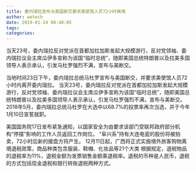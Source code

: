 ```yaml
---
title: 委内瑞拉宣布与美国断交要求美使馆人员72小时离境
author: wetech
date: 2019-01-24 08:40:05
tags: 
categories: 
---
```

当天23号，委内瑞拉反对党派在首都加拉加斯发起大规模游行，反对党领袖、委内瑞拉议会主席瓜伊多宣称为该国“临时总统”，随即美国总统特朗普以及拉美多国领导人表示承认，引发马杜罗强烈不满，宣布与美断交。
<!-- more -->
当地时间23日下午，委内瑞拉总统马杜罗宣布与美国断交，并要求美使馆人员72小时内离开委内瑞拉。
当天23号，委内瑞拉反对党派在首都加拉加斯发起大规模游行，反对党领袖、委内瑞拉议会主席瓜伊多宣称为该国“临时总统”，随即美国总统特朗普以及拉美多国领导人表示承认，引发马杜罗强烈不满，宣布与美断交。
2018年5月，委内瑞拉总统马杜罗在大选中以68.7%的投票率再次当选，并于今年1月10日宣誓就职。
 
 
美国国务院17日发布紧急通知，以国家安全为由要求该部门受联邦政府部分机构“停摆”影响的工作人员返回工作岗位。
“阜兴系”持有大连电瓷的股份将被拍卖，72小时后新的接盘方将产生。
12月11日起，广西将正式实施境外旅客购物离境退税政策，商品种类包含服装、鞋帽、化妆品等21个大类
根据规定，退税物品的退税率为11%，退税金额为发票销售金额乘退税率。退税的币种是人民币，退税的方式包括现金退税和银行转账退税两种方式。
